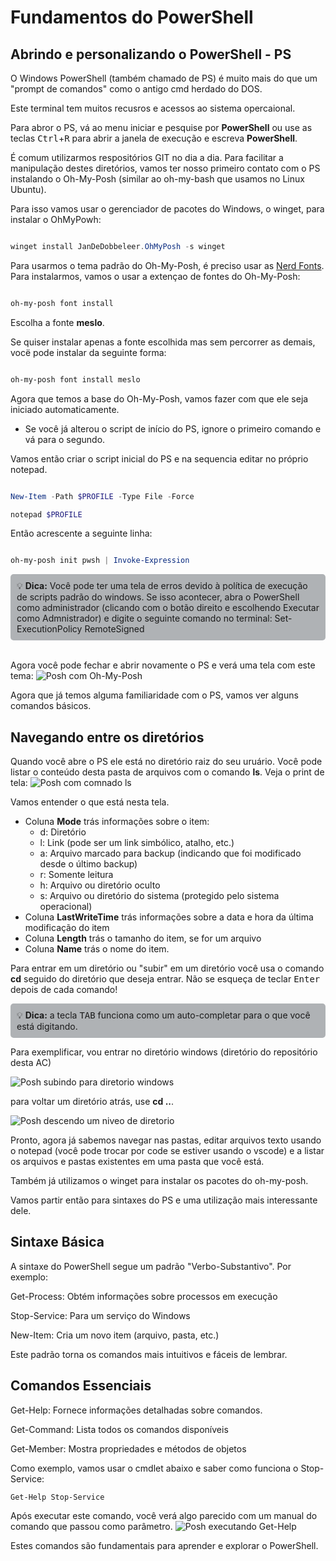 # Fundamentos do PowerShell

## Abrindo e personalizando o PowerShell - PS

O Windows PowerShell  (também chamado de PS) é muito mais do que um "prompt de comandos" como o antigo cmd herdado do DOS.

Este terminal tem muitos recusros e acessos ao sistema opercaional.

Para abror o PS, vá ao menu iniciar e pesquise por **PowerShell** ou use as teclas <kbd>Ctrl</kbd>+<kbd>R</kbd> para abrir a janela de execução e escreva **PowerShell**.

É comum utilizarmos respositórios GIT no dia a dia. Para facilitar a manipulação destes diretórios, vamos ter nosso primeiro contato com o PS instalando o Oh-My-Posh (similar ao oh-my-bash que usamos no Linux Ubuntu).

Para isso vamos usar o gerenciador de pacotes do Windows, o winget, para instalar o OhMyPowh:


``` PowerShell

winget install JanDeDobbeleer.OhMyPosh -s winget

```

Para usarmos o tema padrão do Oh-My-Posh, é preciso usar as [Nerd Fonts](https://www.nerdfonts.com/). Para instalarmos, vamos o usar a extençao de fontes do Oh-My-Posh:

``` PowerShell

oh-my-posh font install

```

Escolha a fonte **meslo**.

Se quiser instalar apenas a fonte escolhida mas sem percorrer as demais, vocë pode instalar da seguinte forma:

``` PowerShell

oh-my-posh font install meslo

```

Agora que temos a base do Oh-My-Posh, vamos fazer com que ele seja iniciado automaticamente.

* Se você já alterou o script de início do PS, ignore o primeiro comando e vá para o segundo.

Vamos então criar o script inicial do PS e na sequencia editar no próprio notepad.

``` PowerShell

New-Item -Path $PROFILE -Type File -Force

notepad $PROFILE

```

Então acrescente a seguinte linha: 

``` PowerShell

oh-my-posh init pwsh | Invoke-Expression

```

<div style="border: 1px solidrgb(19, 20, 20); border-left-width: 5px; padding: 10px; background-color:rgb(175, 178, 181); border-radius: 5px;">
💡 <strong>Dica:</strong> Você pode ter uma tela de erros devido à política de execução de scripts padrão do windows. Se isso acontecer, abra o PowerShell como administrador (clicando com o botão direito e escolhendo Executar como Admnistrador) e digite o seguinte comando no terminal: Set-ExecutionPolicy RemoteSigned
</div><br>

Agora você pode fechar e abrir novamente o PS e verá uma tela com este tema:
![Posh com Oh-My-Posh](img/posh001.png)

Agora que já temos alguma familiaridade com o PS, vamos ver alguns comandos básicos.

## Navegando entre os diretórios

Quando você abre o PS ele está no diretório raiz do seu uruário. Você pode listar o conteúdo desta pasta de arquivos com o comando **ls**. Veja o print de tela:
![Posh com comnado ls](img/posh002.png)

Vamos entender o que está nesta tela. 

* Coluna **Mode** trás informações sobre o item:
    * d: Diretório
    * l: Link (pode ser um link simbólico, atalho, etc.)
    * a: Arquivo marcado para backup (indicando que foi modificado desde o último backup)
    * r: Somente leitura
    * h: Arquivo ou diretório oculto
    * s: Arquivo ou diretório do sistema (protegido pelo sistema operacional)
* Coluna **LastWriteTime** trás informações sobre a data e hora da última modificação do item
* Coluna **Length** trás o tamanho do item, se for um arquivo
* Coluna **Name** trás o nome do item.

Para entrar em um diretório ou "subir" em um diretório você usa o comando **cd** seguido do diretório que deseja entrar. Não se esqueça de teclar <kbd>Enter</kbd> depois de cada comando!
<div style="border: 1px solidrgb(19, 20, 20); border-left-width: 5px; padding: 10px; background-color:rgb(175, 178, 181); border-radius: 5px;">
💡 <strong>Dica:</strong> a tecla <kbd>TAB</kbd> funciona como um auto-completar para o que você está digitando.
</div>

Para exemplificar, vou entrar no diretório windows (diretório do repositório desta AC)

![Posh subindo para diretorio windows](img/posh003.png)

para voltar um diretório atrás, use **cd ..**.

![Posh descendo um niveo de diretorio](img/posh004.png)


Pronto, agora já sabemos navegar nas pastas, editar arquivos texto usando o notepad (você pode trocar por code se estiver usando o vscode) e a listar os arquivos e pastas existentes em uma pasta que você está.

Também já utilizamos o winget para instalar os pacotes do oh-my-posh.

Vamos partir então para sintaxes do PS e uma utilização mais interessante dele.

## Sintaxe Básica
A sintaxe do PowerShell segue um padrão "Verbo-Substantivo". Por exemplo:

Get-Process: Obtém informações sobre processos em execução

Stop-Service: Para um serviço do Windows

New-Item: Cria um novo item (arquivo, pasta, etc.)

Este padrão torna os comandos mais intuitivos e fáceis de lembrar.

## Comandos Essenciais
Get-Help: Fornece informações detalhadas sobre comandos. 

Get-Command: Lista todos os comandos disponíveis

Get-Member: Mostra propriedades e métodos de objetos

Como exemplo, vamos usar o cmdlet abaixo e saber como funciona o Stop-Service:


``` 
Get-Help Stop-Service
```

Após executar este comando, você verá algo parecido com um manual do comando que passou como parâmetro.
![Posh executando Get-Help](img/posh005.png)

Estes comandos são fundamentais para aprender e explorar o PowerShell.